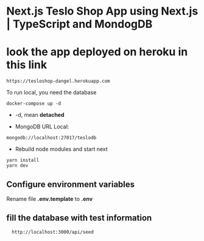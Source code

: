 # Next.js Teslo Shop App using Next.js | TypeScript and MondogDB

# look the app deployed on heroku in this link
`https://tesloshop-dangel.herokuapp.com`

To run local, you need the database
```
docker-compose up -d
```

* -d, mean __detached__

* MongoDB URL Local:
```
mongodb://localhost:27017/teslodb
```
* Rebuild node modules and start next
```
yarn install
yarn dev
```

## Configure environment variables
Rename file __.env.template__ to __.env__

## fill the database with test information
```
  http://localhost:3000/api/seed
```